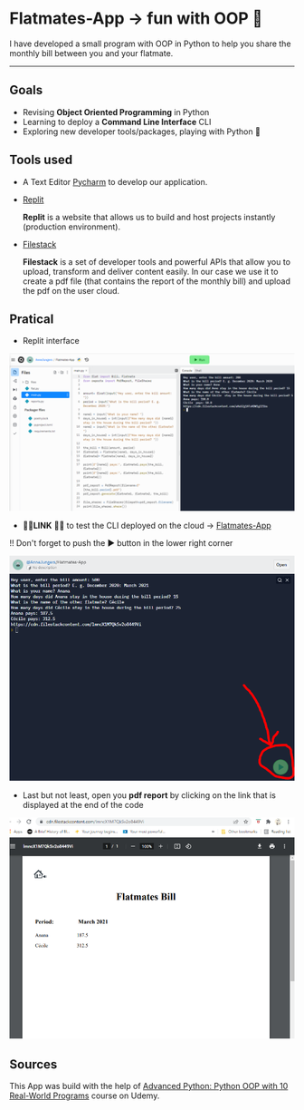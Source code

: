 # Flatmates-App → fun with OOP 🤪

I have developed a small program with OOP in Python to help you share the monthly bill between you and your flatmate.

---

## Goals

* Revising **Object Oriented Programming** in Python
* Learning to deploy a **Command Line Interface** CLI
* Exploring new developer tools/packages, playing with Python 🐍

## Tools used 

* A Text Editor [Pycharm](https://www.jetbrains.com/pycharm/) to develop our application.

* [Replit](replit.com)
  
    **Replit** is a website that allows us to build and host projects instantly (production environment).

* [Filestack](https://dev.filestack.com/)

    **Filestack** is a set of developer tools and powerful APIs that allow you to upload, transform and deliver content easily.
    In our case we use it to create a pdf file (that contains the report of the monthly bill) and upload the pdf on the user cloud. 
  
## Pratical


* Replit interface 

![](.\files\replit.PNG)

* 🔗🔗**LINK** 🔗🔗  to test the CLI deployed on the cloud → [Flatmates-App](https://replit.com/@AnneJungers/Flatmates-App?embed=1)

!! Don't forget to push the ▶ button in the lower right corner

![](.\files\CLI.PNG)


* Last but not least, open you **pdf report** by clicking on the link that is displayed at the end of the code

![](.\files\pdf_report.PNG)

## Sources 

This App was build with the help of [Advanced Python: Python OOP with 10 Real-World Programs](https://www.udemy.com/course/the-python-pro-course/) course on Udemy.